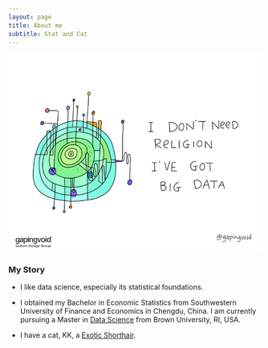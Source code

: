 ```yaml
---
layout: page
title: About me
subtitle: Stat and Cat
---
```


![alt text](img/i-dont-need-religion-ive-got-big-data.jpg "Logo Title Text 1")

### My Story

- I like data science, especially its statistical foundations.

- I obtained my Bachelor in Economic Statistics from Southwestern University of Finance and Economics in Chengdu, China. I am currently pursuing a Master in [Data Science](http://dsi.brown.edu/) from Brown University, RI, USA.

- I have a cat, KK, a [Exotic Shorthair](https://en.wikipedia.org/wiki/Exotic_Shorthair).

